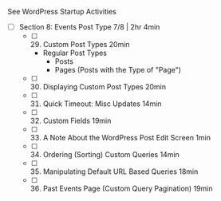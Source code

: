 See WordPress Startup Activities

- [ ] Section 8: Events Post Type 7/8 | 2hr 4min
  - [ ] 29. Custom Post Types 20min
    - Regular Post Types
      - Posts
      - Pages (Posts with the Type of "Page")
  - [ ] 30. Displaying Custom Post Types 20min
  - [ ] 31. Quick Timeout: Misc Updates 14min
  - [ ] 32. Custom Fields 19min
  - [ ] 33. A Note About the WordPress Post Edit Screen 1min
  - [ ] 34. Ordering (Sorting) Custom Queries 14min
  - [ ] 35. Manipulating Default URL Based Queries 18min
  - [ ] 36. Past Events Page (Custom Query Pagination) 19min
